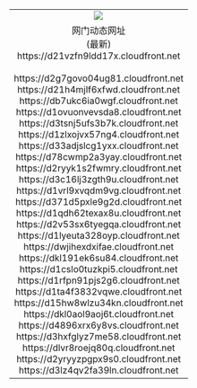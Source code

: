 ﻿<table>
  <tr></tr>
  <tr><td colspan=2 align=center><img src="https://d21vzfn9ldd17x.cloudfront.net/Up/oGate.jpg" /></td></tr>
  <tr><td colspan=2 align=center>网门动态网址<br/>(最新)
<br>https://d21vzfn9ldd17x.cloudfront.net
<br/>
<br>https://d2g7govo04ug81.cloudfront.net
<br>https://d21h4mjlf6xfwd.cloudfront.net
<br>https://db7ukc6ia0wgf.cloudfront.net
<br>https://d1ovuonvevsda8.cloudfront.net
<br>https://d3tsnj5ufs3b7k.cloudfront.net
<br>https://d1zlxojvx57ng4.cloudfront.net
<br>https://d33adjslcg1yxx.cloudfront.net
<br>https://d78cwmp2a3yay.cloudfront.net
<br>https://d2ryyk1s2fwmry.cloudfront.net
<br>https://d3c16lj3zgth9u.cloudfront.net
<br>https://d1vrl9xvqdm9vg.cloudfront.net
<br>https://d371d5pxle9g2d.cloudfront.net
<br>https://d1qdh62texax8u.cloudfront.net
<br>https://d2v53sx6tyegqa.cloudfront.net
<br>https://d1lyeuta328oyp.cloudfront.net
<br>https://dwjihexdxifae.cloudfront.net
<br>https://dkl191ek6su84.cloudfront.net
<br>https://d1cslo0tuzkpi5.cloudfront.net
<br>https://d1rfpn91pjs2g6.cloudfront.net
<br>https://d1ta4f3832vqwe.cloudfront.net
<br>https://d15hw8wlzu34kn.cloudfront.net
<br>https://dkl0aol9aoj6t.cloudfront.net
<br>https://d4896xrx6y8vs.cloudfront.net
<br>https://d3hxfglyz7me58.cloudfront.net
<br>https://dlvr8roejq80q.cloudfront.net
<br>https://d2yryyzpgpx9s0.cloudfront.net
<br>https://d3lz4qv2fa39ln.cloudfront.net
    </td>
  </tr>
</table>
